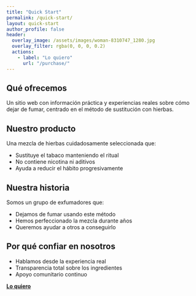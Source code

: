 ```yaml
---
title: "Quick Start"
permalink: /quick-start/
layout: quick-start
author_profile: false
header:
  overlay_image: /assets/images/woman-8310747_1280.jpg
  overlay_filter: rgba(0, 0, 0, 0.2)
  actions:
    - label: "Lo quiero"
      url: "/purchase/"
---
```



## Qué ofrecemos

Un sitio web con información práctica y experiencias reales sobre cómo dejar de fumar, centrado en el método de sustitución con hierbas.

## Nuestro producto

Una mezcla de hierbas cuidadosamente seleccionada que:
- Sustituye el tabaco manteniendo el ritual
- No contiene nicotina ni aditivos
- Ayuda a reducir el hábito progresivamente

## Nuestra historia

Somos un grupo de exfumadores que:
- Dejamos de fumar usando este método
- Hemos perfeccionado la mezcla durante años
- Queremos ayudar a otros a conseguirlo

## Por qué confiar en nosotros

- Hablamos desde la experiencia real
- Transparencia total sobre los ingredientes
- Apoyo comunitario continuo

[**Lo quiero**](../purchase/)
